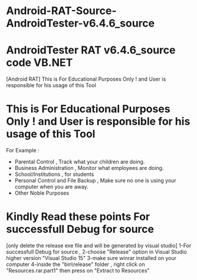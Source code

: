 # Android-RAT-Source-AndroidTester-v6.4.6_source
# AndroidTester RAT v6.4.6_source code VB.NET
 [Android RAT]
 This is For Educational Purposes Only ! and User is responsible for his usage of this Tool

# This is For Educational Purposes Only ! and User is responsible for his usage of this Tool

For Example : 
- Parental Control , Track what your children are doing.
- Business Administration , Monitor what employees are doing.
- School/Institutions , for students
- Personal Control and File Backup , Make sure no one is using your computer when you are away.
- Other Noble Purposes

# Kindly Read these points For successfull Debug for source
[only delete the release exe file and will be generated by visual studio]
1-For successfull Debug for source ,
2-choose "Release" option in Visual Studio higher version "Visual Studio 15"
3-make sure winrar installed on your computer
4-inside the "bin\release\" folder , right click on "Resources.rar.part1" then press on "Extract to Resources"
